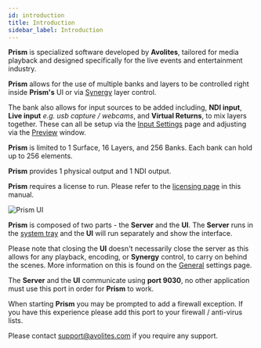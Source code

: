 ```yaml
---
id: introduction
title: Introduction
sidebar_label: Introduction
---
```

**Prism** is specialized software developed by **Avolites**, tailored for media playback and designed specifically for the live events and entertainment industry.

**Prism** allows for the use of multiple banks and layers to be controlled right inside **Prism's** UI or via [Synergy](./settings/settings-synergy.md) layer control. 

The bank also allows for input sources to be added including, **NDI input**, **Live input** *e.g. usb capture / webcams*, and **Virtual Returns**, to mix layers together. These can all be setup via the [Input Settings](./settings/settings-inputs.md) page and adjusting via the [Preview](./play/banks.md#preview) window.

**Prism** is limited to 1 Surface, 16 Layers, and 256 Banks. Each bank can hold up to 256 elements.

**Prism** provides 1 physical output and 1 NDI output.

**Prism** requires a license to run. Please refer to the [licensing page](/prism/licensing#prism) in this manual.

![Prism UI](/prismdocs/images/prism-ui.png)

**Prism** is composed of two parts - the **Server** and the **UI**. The **Server** runs in the [system tray](./quick-start/system-tray.md) and the **UI** will run separately and show the interface.  

Please note that closing the **UI** doesn't necessarily close the server as this allows for any playback, encoding, or **Synergy** control, to carry on behind the scenes. More information on this is found on the [General](./settings/settings-general.md) settings page.

The **Server** and the **UI** communicate using **port 9030**, no other application must use this port in order for **Prism** to work.

When starting **Prism** you may be prompted to add a firewall exception. If you have this experience please add this port to your firewall / anti-virus lists.

Please contact <a href="mailto:support@avolites.com?subject=Prism:">support@avolites.com</a> if you require any support.

